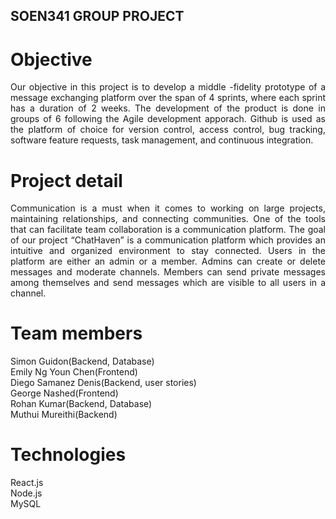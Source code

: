 ## SOEN341 GROUP PROJECT

# Objective
<p align="justify">
Our objective in this project is to develop a middle -fidelity prototype of a message exchanging platform over the span of 4 sprints, where each sprint has a duration of 2 weeks. The development of the product is done in groups of 6 following the Agile development apporach. Github is used as the platform of choice for version control, access control, bug tracking, software feature requests, task management, and continuous integration.
</p>

# Project detail
<p align="justify">
Communication is a must when it comes to working on large projects, maintaining relationships, and connecting communities. One of the tools that can facilitate team collaboration is a communication platform. The goal of our project “ChatHaven” is a communication platform which provides an intuitive and organized environment to stay connected. Users in the platform are either an admin or a member. Admins can create or delete messages and moderate channels. Members can send private messages among themselves and send messages which are visible to all users in a channel. 
</p>

# Team members
Simon Guidon(Backend, Database)  
Emily Ng Youn Chen(Frontend)  
Diego Samanez Denis(Backend, user stories)  
George Nashed(Frontend)  
Rohan Kumar(Backend, Database)  
Muthui Mureithi(Backend)  

# Technologies
React.js  
Node.js  
MySQL  
